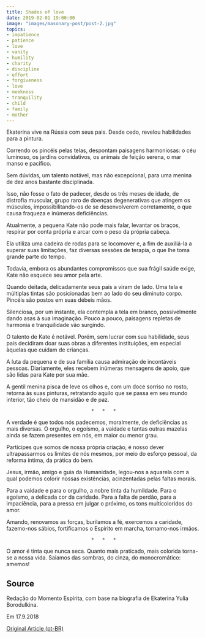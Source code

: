 ```yaml
---
title: Shades of love
date: 2019-02-01 19:00:00
image: "images/masonary-post/post-2.jpg"
topics: 
- impatience
- patience
- love
- vanity
- humility
- charity
- discipline
- effort
- forgiveness
- love
- meekness
- tranquility
- child
- family
- mother
---
```



Ekaterina vive na Rússia com seus pais. Desde cedo, revelou habilidades para a
pintura.

Correndo os pincéis pelas telas, despontam paisagens harmoniosas: o céu
luminoso, os jardins convidativos, os animais de feição serena, o mar manso e
pacífico.

Sem dúvidas, um talento notável, mas não excepcional, para uma menina de dez
anos bastante disciplinada.

Isso, não fosse o fato de padecer, desde os três meses de idade, de distrofia
muscular, grupo raro de doenças degenerativas que atingem os músculos,
impossibilitando-os de se desenvolverem corretamente, o que causa fraqueza e
inúmeras deficiências.

Atualmente, a pequena Kate não pode mais falar, levantar os braços, respirar
por conta própria e arcar com o peso da própria cabeça.

Ela utiliza uma cadeira de rodas para se locomover e, a fim de auxiliá-la a
superar suas limitações, faz diversas sessões de terapia, o que lhe toma grande
parte do tempo.

Todavia, embora os abundantes compromissos que sua frágil saúde exige, Kate não
esquece seu amor pela arte.

Quando deitada, delicadamente seus pais a viram de lado. Uma tela e múltiplas
tintas são posicionadas bem ao lado do seu diminuto corpo. Pincéis são postos
em suas débeis mãos.

Silenciosa, por um instante, ela contempla a tela em branco, possivelmente
dando asas à sua imaginação. Pouco a pouco, paisagens repletas de harmonia e
tranquilidade vão surgindo.

O talento de Kate é notável. Porém, sem lucrar com sua habilidade, seus pais
decidiram doar suas obras a diferentes instituições, em especial àquelas que
cuidam de crianças.

A luta da pequena e de sua família causa admiração de incontáveis pessoas.
Diariamente, eles recebem inúmeras mensagens de apoio, que são lidas para Kate
por sua mãe.

A gentil menina pisca de leve os olhos e, com um doce sorriso no rosto, retorna
às suas pinturas, retratando aquilo que se passa em seu mundo interior, tão
cheio de mansidão e de paz.

                                   *   *   *

A verdade é que todos nós padecemos, moralmente, de deficiências as mais
diversas. O orgulho, o egoísmo, a vaidade e tantas outras mazelas ainda se
fazem presentes em nós, em maior ou menor grau.

Partícipes que somos de nossa própria criação, é nosso dever ultrapassarmos os
limites de nós mesmos, por meio do esforço pessoal, da reforma íntima, da
prática do bem.

Jesus, irmão, amigo e guia da Humanidade, legou-nos a aquarela com a qual
podemos colorir nossas existências, acinzentadas pelas faltas morais.

Para a vaidade e para o orgulho, a nobre tinta da humildade. Para o egoísmo, a
delicada cor da caridade. Para a falta de perdão, para a impaciência, para a
pressa em julgar o próximo, os tons multicoloridos do amor.

Amando, renovamos as forças, burilamos a fé, exercemos a caridade, fazemo-nos
sábios, fortificamos o Espírito em marcha, tornamo-nos irmãos.

                                   *   *   *

O amor é tinta que nunca seca. Quanto mais praticado, mais colorida torna-se a
nossa vida. Saiamos das sombras, do cinza, do monocromático: amemos!

## Source
Redação do Momento Espírita, com base na
biografia de Ekaterina Yulia Borodulkina.

Em 17.9.2018 


[Original Article (pt-BR)](http://www.momento.com.br/pt/ler_texto.php?id=5542)
